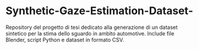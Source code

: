 # Synthetic-Gaze-Estimation-Dataset-
Repository del progetto di tesi dedicato alla generazione di un dataset sintetico per la stima dello sguardo in ambito automotive. Include file Blender, script Python e dataset in formato CSV.
